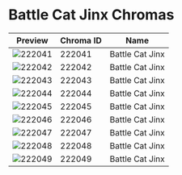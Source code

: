 # Battle Cat Jinx Chromas



| Preview | Chroma ID | Name |
|---------|-----------|------|
| ![222041](https://raw.communitydragon.org/latest/plugins/rcp-be-lol-game-data/global/default/v1/champion-chroma-images/222/222041.png) | 222041 | Battle Cat Jinx |
| ![222042](https://raw.communitydragon.org/latest/plugins/rcp-be-lol-game-data/global/default/v1/champion-chroma-images/222/222042.png) | 222042 | Battle Cat Jinx |
| ![222043](https://raw.communitydragon.org/latest/plugins/rcp-be-lol-game-data/global/default/v1/champion-chroma-images/222/222043.png) | 222043 | Battle Cat Jinx |
| ![222044](https://raw.communitydragon.org/latest/plugins/rcp-be-lol-game-data/global/default/v1/champion-chroma-images/222/222044.png) | 222044 | Battle Cat Jinx |
| ![222045](https://raw.communitydragon.org/latest/plugins/rcp-be-lol-game-data/global/default/v1/champion-chroma-images/222/222045.png) | 222045 | Battle Cat Jinx |
| ![222046](https://raw.communitydragon.org/latest/plugins/rcp-be-lol-game-data/global/default/v1/champion-chroma-images/222/222046.png) | 222046 | Battle Cat Jinx |
| ![222047](https://raw.communitydragon.org/latest/plugins/rcp-be-lol-game-data/global/default/v1/champion-chroma-images/222/222047.png) | 222047 | Battle Cat Jinx |
| ![222048](https://raw.communitydragon.org/latest/plugins/rcp-be-lol-game-data/global/default/v1/champion-chroma-images/222/222048.png) | 222048 | Battle Cat Jinx |
| ![222049](https://raw.communitydragon.org/latest/plugins/rcp-be-lol-game-data/global/default/v1/champion-chroma-images/222/222049.png) | 222049 | Battle Cat Jinx |